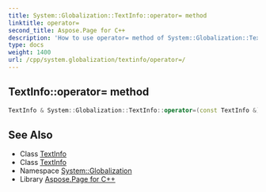 ```yaml
---
title: System::Globalization::TextInfo::operator= method
linktitle: operator=
second_title: Aspose.Page for C++
description: 'How to use operator= method of System::Globalization::TextInfo class in C++.'
type: docs
weight: 1400
url: /cpp/system.globalization/textinfo/operator=/
---
```

## TextInfo::operator= method




```cpp
TextInfo & System::Globalization::TextInfo::operator=(const TextInfo &)=delete
```

## See Also

* Class [TextInfo](../)
* Class [TextInfo](../)
* Namespace [System::Globalization](../../)
* Library [Aspose.Page for C++](../../../)

